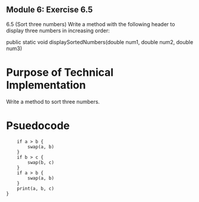 ## Module 6: Exercise 6.5
6.5 (Sort three numbers) Write a method with the following header to display three numbers in increasing order:

public static void displaySortedNumbers(double num1, double num2, double num3)

# Purpose of Technical Implementation
Write a method to sort three numbers.

# Psuedocode
```fn DisplaySortedNumbers(a, b, c) {
    if a > b {
        swap(a, b)
    }
    if b > c {
        swap(b, c)
    }
    if a > b {
        swap(a, b)
    }
    print(a, b, c)
}
```